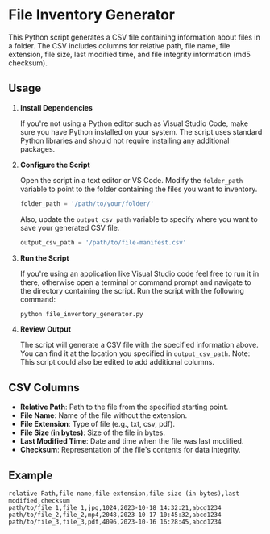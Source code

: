 # File Inventory Generator

This Python script generates a CSV file containing information about files in a folder. The CSV includes columns for relative path, file name, file extension, file size, last modified time, and file integrity information (md5 checksum).

## Usage

1. **Install Dependencies**

   If you're not using a Python editor such as Visual Studio Code, make sure you have Python installed on your system. The script uses standard Python libraries and should not require installing any additional packages. 

2. **Configure the Script**

   Open the script in a text editor or VS Code. Modify the `folder_path` variable to point to the folder containing the files you want to inventory.

   ```python
   folder_path = '/path/to/your/folder/'
   ```

   Also, update the `output_csv_path` variable to specify where you want to save your generated CSV file.

   ```python
   output_csv_path = '/path/to/file-manifest.csv'
   ```

3. **Run the Script**

   If you're using an application like Visual Studio code feel free to run it in there, otherwise open a terminal or command prompt and navigate to the directory containing the script.    Run the script with the following command:

   ```bash
   python file_inventory_generator.py
   ```

4. **Review Output**

   The script will generate a CSV file with the specified information above. You can find it at the location you specified in `output_csv_path`. Note: This script could also be edited to add additional columns.

## CSV Columns

- **Relative Path**: Path to the file from the specified starting point.
- **File Name**: Name of the file without the extension.
- **File Extension**: Type of file (e.g., txt, csv, pdf).
- **File Size (in bytes)**: Size of the file in bytes.
- **Last Modified Time**: Date and time when the file was last modified.
- **Checksum**: Representation of the file's contents for data integrity.

## Example

```
relative Path,file name,file extension,file size (in bytes),last modified,checksum
path/to/file_1,file_1,jpg,1024,2023-10-18 14:32:21,abcd1234
path/to/file_2,file_2,mp4,2048,2023-10-17 10:45:32,abcd1234
path/to/file_3,file_3,pdf,4096,2023-10-16 16:28:45,abcd1234
```
```
